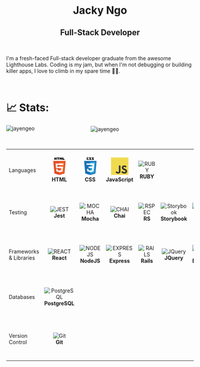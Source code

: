 


<h1 align="center">Jacky Ngo</h1>
<h2 align="center">Full-Stack Developer</h2>

<br>

I'm a fresh-faced Full-stack developer graduate from the awesome Lighthouse Labs. Coding is my jam, but when I'm not debugging or building killer apps, I love to climb in my spare time 🧗‍♂️.

<br>

# 📈 Stats:

<p align="left">
<img align="center" src="https://github-readme-stats.vercel.app/api/top-langs?username=jayengeo&langs_count=14&hide=yacc,cmake,scss,ejs,hcl,c,shell&show_icons=true&locale=en&layout=compact" width="50%" alt="jayengeo"/>

<img align="left" src="https://github-readme-stats.vercel.app/api?username=jayengeo&show_icons=true&locale=en" width="45%" alt="jayengeo" />  
</p>

<br>

<table>
  <tr>
    <td>Languages</td>
    <td align="center" height="108" width="108">
      <img src="https://raw.githubusercontent.com/devicons/devicon/master/icons/html5/html5-original-wordmark.svg" width="48" height="48" alt="HTML" />
      <br /><strong>HTML</strong>
    </td>
    <td align="center" height="108" width="108">
      <img src="https://raw.githubusercontent.com/devicons/devicon/master/icons/css3/css3-original-wordmark.svg" width="48" height="48" alt="CSS" />
      <br /><strong>CSS</strong>
    </td>
    <td align="center" height="108" width="108">
      <img src="https://raw.githubusercontent.com/devicons/devicon/master/icons/javascript/javascript-original.svg" width="48" height="48" alt="JAVASCRIPT" />
      <br /><strong>JavaScript</strong>
    </td>
    <td align="center" height="108" width="108">
      <img src="https://avatars.githubusercontent.com/u/210414?s=280&v=4" width="48" height="48" alt="RUBY" />
      <br /><strong>RUBY</strong>
    </td>
  </tr>
  
  <tr>
    <td>Testing</td>
    <td align="center" height="108" width="108">
      <img src="https://www.vectorlogo.zone/logos/jestjsio/jestjsio-icon.svg" width="48" height="48" alt="JEST" />
      <br /><strong>Jest</strong>
    </td>
    <td align="center" height="108" width="108">
      <img src="https://www.vectorlogo.zone/logos/mochajs/mochajs-icon.svg" width="48" height="48" alt="MOCHA" />
      <br /><strong>Mocha</strong>
    </td>
    <td align="center" height="108" width="108">
      <img src="https://avatars.githubusercontent.com/u/1515293?s=280&v=4" width="48" height="48" alt="CHAI" />
      <br /><strong>Chai</strong>
    </td> 
    <td align="center" height="108" width="108">
      <img src="https://www.svgrepo.com/show/374053/rspec.svg" width="48" height="48" alt="RSPEC" />
      <br /><strong>RS</strong>
    </td>
    <td align="center" height="108" width="108">
      <img src="https://icons.veryicon.com/png/o/business/vscode-program-item-icon/storybook.png" width="48" height="48" alt="Storybook" />
      <br /><strong>Storybook</strong>
    </td>
    <td align="center" height="108" width="108">
      <img src="https://static-00.iconduck.com/assets.00/cypress-icon-256x256-mza5xipb.png" width="48" height="48" alt="Cypress" />
      <br /><strong>Cypress</strong>
    </td> 
  </tr>
  
   <tr>
    <td>Frameworks & Libraries</td>
    <td align="center" height="108" width="108">
      <img src="https://seeklogo.com/images/R/react-logo-7B3CE81517-seeklogo.com.png"
        width="48" width="48" height="48" alt="REACT" />
      <br /><strong>React</strong>
    </td>
    <td align="center" height="108" width="108">
      <img src="https://cdn.freebiesupply.com/logos/large/2x/nodejs-icon-logo-png-transparent.png" width="48" height="48" alt="NODEJS" />
      <br /><strong>NodeJS</strong>
    </td>
    <td align="center" height="108" width="108">
      <img src="https://jsurt.github.io/jacks-portfolio/images/color-express-icon%20(1).png" width="48" height="48" alt="EXPRESS" />
      <br /><strong>Express</strong>
    </td>
    <td align="center" height="108" width="108">
      <img src="https://seeklogo.com/images/R/ruby-on-rails-logo-95951CC5FB-seeklogo.com.png" width="48" height="48" alt="RAILS" />
      <br /><strong>Rails</strong>
    </td>
   <td align="center" height="108" width="108">
      <img src="https://seeklogo.com/images/J/jquery-logo-CFE6ECE363-seeklogo.com.png" width="48" height="48" alt="JQuery" />
      <br /><strong>JQuery</strong>
    </td>
    <td align="center" height="108" width="108">
      <img src="https://camo.githubusercontent.com/2512b49c89512f2ff3718f7257f48ed5c46a4e331abbd890b6c5e8c0e458434f/68747470733a2f2f676574626f6f7473747261702e636f6d2f646f63732f352e322f6173736574732f6272616e642f626f6f7473747261702d6c6f676f2d736861646f772e706e67" width="48" height="48" alt="Bootstrap" />
      <br /><strong>Bootstrap</strong>
    </td>
    <td align="center" height="108" width="108">
      <img src="https://static-00.iconduck.com/assets.00/next-js-icon-512x512-zuauazrk.png" width="48" height="48" alt="NextJs" />
      <br /><strong>NextJs</strong>
    </td>
    <td align="center" height="108" width="108">
      <img src="https://seeklogo.com/images/P/prisma-logo-3805665B69-seeklogo.com.png" width="48" height="48" alt="Prisma" />
      <br /><strong>Prisma</strong>
    </td>
  </tr> 
   
   <tr>
    <td>Databases</td>
    <td align="center" height="108" width="108">
      <img src="https://upload.wikimedia.org/wikipedia/commons/thumb/2/29/Postgresql_elephant.svg/1985px-Postgresql_elephant.svg.png" width="48" height="48" alt="PostgreSQL" />
      <br /><strong>PostgreSQL</strong>
    </td>
   </tr> 
 
  <tr>
    <td>Version Control</td>
    <td align="center" height="108" width="108">
      <img src="https://www.vectorlogo.zone/logos/git-scm/git-scm-icon.svg" width="48" height="48" alt="Git" />
      <br /><strong>Git</strong>
    </td>
  </tr> 
  
